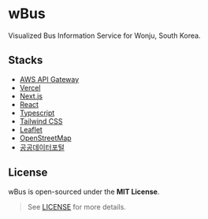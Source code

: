 # wBus

Visualized Bus Information Service for Wonju, South Korea.

## Stacks

- [AWS API Gateway](https://aws.amazon.com/api-gateway/)
- [Vercel](https://vercel.com/)
- [Next.js](https://nextjs.org/)
- [React](https://reactjs.org/)
- [Typescript](https://www.typescriptlang.org/)
- [Tailwind CSS](https://tailwindcss.com/)
- [Leaflet](https://leafletjs.com/)
- [OpenStreetMap](https://www.openstreetmap.org/)
- [공공데이터포털](https://www.data.go.kr/)

## License

wBus is open-sourced under the **MIT License**.

> See [LICENSE](./LICENSE) for more details.
